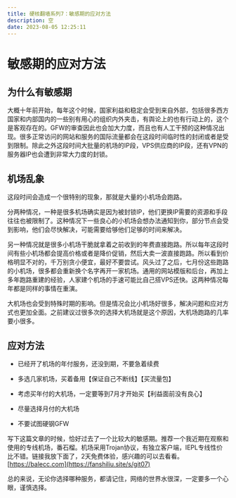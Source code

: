 ```yaml
---
title: 硬核翻墙系列7：敏感期的应对方法
description: 空
date: 2023-08-05 12:25:11
---
```

<!-- more -->


# 敏感期的应对方法  


## 为什么有敏感期  


大概十年前开始，每年这个时候，国家利益和稳定会受到来自外部，包括很多西方国家和内部国内的一些别有用心的组织内外夹击，有舆论上的也有行动上的，这个是客观存在的。GFW的审查因此也会加大力度，而且也有人工干预的这种情况出现。很多正常访问的网站和服务的国际流量都会在这段时间临时性的封闭或者是受到限制。除此之外这段时间大批量的机场的IP段，VPS供应商的IP段，还有VPN的服务器IP也会遭到非常大力度的封锁。  


## 机场乱象  


这段时间会造成一个很特别的现象，那就是大量的小机场会跑路。  

分两种情况，一种是很多机场确实是因为被封锁IP，他们更换IP需要的资源和手段往往也被限制了。这种情况下一些良心的小机场会想办法通知到你，部分节点会受到影响，他们会尽快解决，可能需要给够他们足够的时间来解决。  

另一种情况就是很多小机场干脆就拿着之前收到的年费直接跑路。所以每年这段时间有些小机场都会提高价格或者是降价促销，然后大卖一波直接跑路。所以看到价格明显不对的，千万别贪小便宜，最好不要尝试。风头过了之后，七月份这些跑路的小机场，很多都会重新换个名字再开一家机场。通用的网站模版和后台，再加上多年跑路重建的经验，人家建个机场的手速可能比自己搭VPS还快。这两种情况每年都是同样的事情在重演。  


大机场也会受到特殊时期的影响。但是情况会比小机场好很多，解决问题和应对方式也更加全面。之前建议过很多次的选择大机场就是这个原因，大机场跑路的几率要小很多。  



## 应对方法  


- 已经开了机场的年付服务，还没到期，不要急着续费


- 多选几家机场，买着备用【保证自己不断线】【买流量包】

  
- 考虑买年付的大机场，一定要等到7月才开始买【利益面前没有良心】

  
- 尽量选择月付的大机场

  
- 不要试图硬钢GFW


写下这篇文章的时候，恰好过去了一个比较大的敏感期。推荐一个我近期在观察和使用的专线机场，番石榴。机场采用Trojan协议，有独立客户端，IEPL专线性价比不错。链接我放下面了，2天免费体验，感兴趣的可以去看看。
[https://balecc.com](https://fanshiliu.site/s/git07)  

总的来说，无论你选择哪种服务，都请记住，网络的世界水很深，一定要多一个心眼，谨慎选择。
